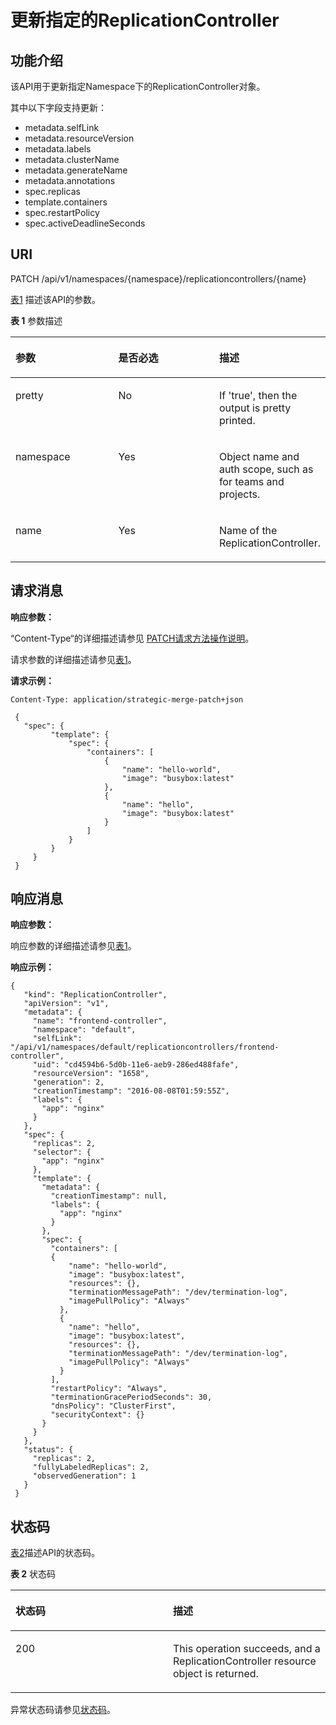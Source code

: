 # 更新指定的ReplicationController<a name="cce_02_0023"></a>

## 功能介绍<a name="s615bc0b56fbf44b6a8f921b400a80a30"></a>

该API用于更新指定Namespace下的ReplicationController对象。

其中以下字段支持更新：

-   metadata.selfLink
-   metadata.resourceVersion
-   metadata.labels
-   metadata.clusterName
-   metadata.generateName
-   metadata.annotations
-   spec.replicas
-   template.containers
-   spec.restartPolicy
-   spec.activeDeadlineSeconds

## URI<a name="s1fa3f000cd23422083df6d59217fcd93"></a>

PATCH /api/v1/namespaces/\{namespace\}/replicationcontrollers/\{name\}

[表1](#table065881717820)  描述该API的参数。

**表 1**  参数描述

<a name="table065881717820"></a>
<table><thead align="left"><tr id="row1765915171683"><th class="cellrowborder" valign="top" width="33.33333333333333%" id="mcps1.2.4.1.1"><p id="p196590171983"><a name="p196590171983"></a><a name="p196590171983"></a>参数</p>
</th>
<th class="cellrowborder" valign="top" width="33.33333333333333%" id="mcps1.2.4.1.2"><p id="p13659117782"><a name="p13659117782"></a><a name="p13659117782"></a>是否必选</p>
</th>
<th class="cellrowborder" valign="top" width="33.33333333333333%" id="mcps1.2.4.1.3"><p id="p116591617686"><a name="p116591617686"></a><a name="p116591617686"></a>描述</p>
</th>
</tr>
</thead>
<tbody><tr id="row6659517586"><td class="cellrowborder" valign="top" width="33.33333333333333%" headers="mcps1.2.4.1.1 "><p id="p36595174813"><a name="p36595174813"></a><a name="p36595174813"></a>pretty</p>
</td>
<td class="cellrowborder" valign="top" width="33.33333333333333%" headers="mcps1.2.4.1.2 "><p id="p365911713818"><a name="p365911713818"></a><a name="p365911713818"></a>No</p>
</td>
<td class="cellrowborder" valign="top" width="33.33333333333333%" headers="mcps1.2.4.1.3 "><p id="p865914177813"><a name="p865914177813"></a><a name="p865914177813"></a>If 'true', then the output is pretty printed.</p>
</td>
</tr>
<tr id="row196598171889"><td class="cellrowborder" valign="top" width="33.33333333333333%" headers="mcps1.2.4.1.1 "><p id="p765915171488"><a name="p765915171488"></a><a name="p765915171488"></a>namespace</p>
</td>
<td class="cellrowborder" valign="top" width="33.33333333333333%" headers="mcps1.2.4.1.2 "><p id="p46601017882"><a name="p46601017882"></a><a name="p46601017882"></a>Yes</p>
</td>
<td class="cellrowborder" valign="top" width="33.33333333333333%" headers="mcps1.2.4.1.3 "><p id="p7660161719818"><a name="p7660161719818"></a><a name="p7660161719818"></a>Object name and auth scope, such as for teams and projects.</p>
</td>
</tr>
<tr id="row206606170811"><td class="cellrowborder" valign="top" width="33.33333333333333%" headers="mcps1.2.4.1.1 "><p id="p7660191717818"><a name="p7660191717818"></a><a name="p7660191717818"></a>name</p>
</td>
<td class="cellrowborder" valign="top" width="33.33333333333333%" headers="mcps1.2.4.1.2 "><p id="p126602017181"><a name="p126602017181"></a><a name="p126602017181"></a>Yes</p>
</td>
<td class="cellrowborder" valign="top" width="33.33333333333333%" headers="mcps1.2.4.1.3 "><p id="p16660191711815"><a name="p16660191711815"></a><a name="p16660191711815"></a>Name of the ReplicationController.</p>
</td>
</tr>
</tbody>
</table>

## 请求消息<a name="scb1fe2c0ceef4190939652221c118528"></a>

**响应参数：**

“Content-Type“的详细描述请参见 [PATCH请求方法操作说明](PATCH请求方法操作说明.md)。

请求参数的详细描述请参见[表1](请求数据结构.md#zh-cn_topic_0079614925_table51284307)。

**请求示例：**

```
Content-Type: application/strategic-merge-patch+json
```

```
 { 
   "spec": { 
         "template": { 
             "spec": { 
                 "containers": [ 
                     { 
                         "name": "hello-world", 
                         "image": "busybox:latest" 
                     }, 
                     { 
                         "name": "hello", 
                         "image": "busybox:latest" 
                     } 
                 ] 
             } 
         } 
     } 
 }
```

## 响应消息<a name="zh-cn_topic_0079615044_section988213"></a>

**响应参数：**

响应参数的详细描述请参见[表1](响应数据结构.md#zh-cn_topic_0079614930_table30479638)。

**响应示例：**

```
{ 
   "kind": "ReplicationController", 
   "apiVersion": "v1", 
   "metadata": { 
     "name": "frontend-controller", 
     "namespace": "default", 
     "selfLink": "/api/v1/namespaces/default/replicationcontrollers/frontend-controller", 
     "uid": "cd4594b6-5d0b-11e6-aeb9-286ed488fafe", 
     "resourceVersion": "1658", 
     "generation": 2, 
     "creationTimestamp": "2016-08-08T01:59:55Z", 
     "labels": { 
       "app": "nginx" 
     } 
   }, 
   "spec": { 
     "replicas": 2, 
     "selector": { 
       "app": "nginx" 
     }, 
     "template": { 
       "metadata": { 
         "creationTimestamp": null, 
         "labels": { 
           "app": "nginx" 
         } 
       }, 
       "spec": { 
         "containers": [ 
         { 
             "name": "hello-world", 
             "image": "busybox:latest", 
             "resources": {}, 
             "terminationMessagePath": "/dev/termination-log", 
             "imagePullPolicy": "Always" 
           }, 
           { 
             "name": "hello", 
             "image": "busybox:latest", 
             "resources": {}, 
             "terminationMessagePath": "/dev/termination-log", 
             "imagePullPolicy": "Always" 
           } 
         ], 
         "restartPolicy": "Always", 
         "terminationGracePeriodSeconds": 30, 
         "dnsPolicy": "ClusterFirst", 
         "securityContext": {} 
       } 
     } 
   }, 
   "status": { 
     "replicas": 2, 
     "fullyLabeledReplicas": 2, 
     "observedGeneration": 1 
   } 
 }
```

## 状态码<a name="s6211e732eeb946dcb43c007e90829a94"></a>

[表2](#zh-cn_topic_0079615044_table29947515)描述API的状态码。

**表 2**  状态码

<a name="zh-cn_topic_0079615044_table29947515"></a>
<table><thead align="left"><tr id="zh-cn_topic_0079615044_row41083762"><th class="cellrowborder" valign="top" width="50%" id="mcps1.2.3.1.1"><p id="p64069331195026"><a name="p64069331195026"></a><a name="p64069331195026"></a>状态码</p>
</th>
<th class="cellrowborder" valign="top" width="50%" id="mcps1.2.3.1.2"><p id="p22233337195026"><a name="p22233337195026"></a><a name="p22233337195026"></a>描述</p>
</th>
</tr>
</thead>
<tbody><tr id="zh-cn_topic_0079615044_row62212303"><td class="cellrowborder" valign="top" width="50%" headers="mcps1.2.3.1.1 "><p id="zh-cn_topic_0079615044_p6031802"><a name="zh-cn_topic_0079615044_p6031802"></a><a name="zh-cn_topic_0079615044_p6031802"></a>200</p>
</td>
<td class="cellrowborder" valign="top" width="50%" headers="mcps1.2.3.1.2 "><p id="p97444480817"><a name="p97444480817"></a><a name="p97444480817"></a>This operation succeeds, and a ReplicationController resource object is returned.</p>
</td>
</tr>
</tbody>
</table>

异常状态码请参见[状态码](状态码.md)。

